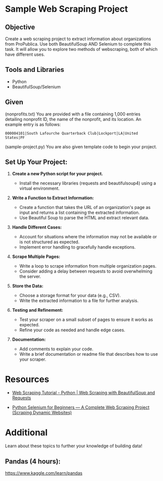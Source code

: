 # Sample Web Scraping Project

## Objective

Create a web scraping project to extract information about organizations from ProPublica.
Use both BeautifulSoup AND Selenium to complete this task. It will allow you to explore two methods of webscraping, both of which have different uses. 

## Tools and Libraries

- Python
- BeautifulSoup/Selenium

## Given

(nonprofits.txt)
You are provided with a file containing 1,000 entries detailing nonprofit ID, the name of the nonprofit, and its location. An example entry is as follows:

```plaintext
000004101|South Lafourche Quarterback Club|Lockport|LA|United States|PF
```

(sample-project.py)
You are also given template code to begin your project.

## Set Up Your Project:

1. **Create a new Python script for your project.**
   - Install the necessary libraries (requests and beautifulsoup4) using a virtual environment.

2. **Write a Function to Extract Information:**
   - Create a function that takes the URL of an organization's page as input and returns a list containing the extracted information.
   - Use Beautiful Soup to parse the HTML and extract relevant data.

3. **Handle Different Cases:**
   - Account for situations where the information may not be available or is not structured as expected.
   - Implement error handling to gracefully handle exceptions.

4. **Scrape Multiple Pages:**
   - Write a loop to scrape information from multiple organization pages.
   - Consider adding a delay between requests to avoid overwhelming the server.

5. **Store the Data:**
   - Choose a storage format for your data (e.g., CSV).
   - Write the extracted information to a file for further analysis.

6. **Testing and Refinement:**
   - Test your scraper on a small subset of pages to ensure it works as expected.
   - Refine your code as needed and handle edge cases.

7. **Documentation:**
   - Add comments to explain your code.
   - Write a brief documentation or readme file that describes how to use your scraper.

# Resources

- [Web Scraping Tutorial - Python | Web Scraping with BeautifulSoup and Requests](https://www.youtube.com/watch?v=bargNl2WeN4&pp=ygUNYmVhdXRpZnVsc291cA%3D%3D&ab_channel=AlexTheAnalyst)

- [Python Selenium for Beginners — A Complete Web Scraping Project (Scraping Dynamic Websites)](https://www.youtube.com/watch?v=UOsRrxMKJYk&ab_channel=ThePyCoach)

# Additional

Learn about these topics to further your knowledge of building data!

## Pandas (4 hours):
https://www.kaggle.com/learn/pandas



